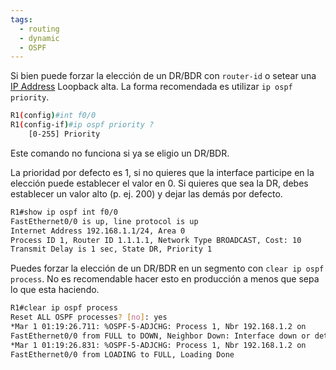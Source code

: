```yaml
---
tags:
  - routing
  - dynamic
  - OSPF
---
```

Si bien puede forzar la elección de un DR/BDR con `router-id` o setear una [IP Address](../NetWarriors/IP%20Address.md) Loopback alta. La forma recomendada es utilizar `ip ospf priority`. 

``` bash
R1(config)#int f0/0
R1(config-if)#ip ospf priority ?
	[0-255] Priority
```

Este comando no funciona si ya se eligio un DR/BDR. 

La prioridad por defecto es 1, si no quieres que la interface participe en la elección puede establecer el valor en 0. Si quieres que sea la DR, debes establecer un valor alto (p. ej. 200) y dejar las demás por defecto. 

``` bash
R1#show ip ospf int f0/0
FastEthernet0/0 is up, line protocol is up
Internet Address 192.168.1.1/24, Area 0
Process ID 1, Router ID 1.1.1.1, Network Type BROADCAST, Cost: 10
Transmit Delay is 1 sec, State DR, Priority 1
```

Puedes forzar la elección de un DR/BDR en un segmento con `clear ip ospf process`. No es recomendable hacer esto en producción a menos que sepa lo que esta haciendo. 

``` bash
R1#clear ip ospf process
Reset ALL OSPF processes? [no]: yes
*Mar 1 01:19:26.711: %OSPF-5-ADJCHG: Process 1, Nbr 192.168.1.2 on
FastEthernet0/0 from FULL to DOWN, Neighbor Down: Interface down or detached
*Mar 1 01:19:26.831: %OSPF-5-ADJCHG: Process 1, Nbr 192.168.1.2 on
FastEthernet0/0 from LOADING to FULL, Loading Done
```